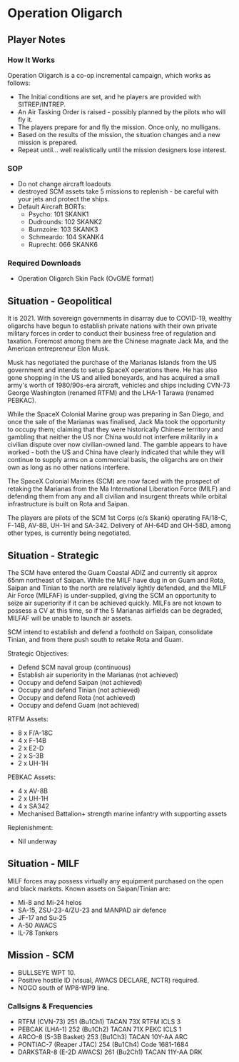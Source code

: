 # Operation Oligarch

## Player Notes

### How It Works

Operation Oligarch is a co-op incremental campaign, which works as follows:

* The Initial conditions are set, and he players are provided with SITREP/INTREP.
* An Air Tasking Order is raised - possibly planned by the pilots who will fly it.
* The players prepare for and fly the mission. Once only, no mulligans.
* Based on the results of the mission, the situation changes and a new mission is prepared.
* Repeat until... well realistically until the mission designers lose interest.

### SOP

* Do not change aircraft loadouts
* destroyed SCM assets take 5 missions to replenish - be careful with your jets and protect the ships.
* Default Aircraft BORTs:
  * Psycho: 101 SKANK1
  * Dudrounds: 102 SKANK2
  * Burnzoire: 103 SKANK3
  * Schmeardo: 104 SKANK4
  * Ruprecht: 066 SKANK6

### Required Downloads

* Operation Oligarch Skin Pack (OvGME format)

## Situation - Geopolitical

It is 2021. With sovereign governments in disarray due to COVID-19, wealthy oligarchs have begun to establish private nations with their own private military forces in order to conduct their business free of regulation and taxation. Foremost among them are the Chinese magnate Jack Ma, and the American entrepreneur Elon Musk.

Musk has negotiated the purchase of the Marianas Islands from the US government and intends to setup SpaceX operations there. He has also gone shopping in the US and allied boneyards, and has acquired a small army's worth of 1980/90s-era aircraft, vehicles and ships including CVN-73 George Washington (renamed RTFM) and the LHA-1 Tarawa (renamed PEBKAC).

While the SpaceX Colonial Marine group was preparing in San Diego, and once the sale of the Marianas was finalised, Jack Ma took the opportunity to occupy them; claiming that they were historically Chinese territory and gambling that neither the US nor China would not interfere militarily in a civilian dispute over now civilian-owned land. The gamble appears to have worked - both the US and China have clearly indicated that while they will continue to supply arms on a commercial basis, the oligarchs are on their own as long as no other nations interfere.

The SpaceX Colonial Marines (SCM) are now faced with the prospect of retaking the Marianas from the Ma International Liberation Force (MILF) and defending them from any and all civilian and insurgent threats while orbital infrastructure is built on Rota and Saipan.

The players are pilots of the SCM 1st Corps (c/s Skank) operating FA/18-C, F-14B, AV-8B, UH-1H and SA-342.  Delivery of AH-64D and OH-58D, among other types, is currently being negotiated.

## Situation - Strategic

The SCM have entered the Guam Coastal ADIZ and currently sit approx 65nm northeast of Saipan. While the MILF have dug in on Guam and Rota, Saipan and Tinian to the north are relatively lightly defended, and the MILF Air Force (MILFAF) is under-supplied, giving the SCM an opportunity to seize air superiority if it can be achieved quickly. MILFs are not known to possess a CV at this time, so if the 5 Marianas airfields can be degraded, MILFAF will be unable to launch air assets.

SCM intend to establish and defend a foothold on Saipan, consolidate Tinian, and from there push south to retake Rota and Guam.

Strategic Objectives:

* Defend SCM naval group (continuous)
* Establish air superiority in the Marianas (not achieved)
* Occupy and defend Saipan (not achieved)
* Occupy and defend Tinian (not achieved)
* Occupy and defend Rota (not achieved)
* Occupy and defend Guam (not achieved)

RTFM Assets:

* 8 x F/A-18C
* 4 x F-14B
* 2 x E2-D
* 2 x S-3B
* 2 x UH-1H

PEBKAC Assets:

* 4 x AV-8B
* 2 x UH-1H
* 4 x SA342
* Mechanised Battalion+ strength marine infantry with supporting assets

Replenishment:

* Nil underway

## Situation - MILF

MILF forces may possess virtually any equipment purchased on the open and black markets. Known assets on Saipan/Tinian are:

* Mi-8 and Mi-24 helos
* SA-15, ZSU-23-4/ZU-23 and MANPAD air defence
* JF-17 and Su-25
* A-50 AWACS
* IL-78 Tankers

## Mission - SCM

* BULLSEYE WPT 10.
* Positive hostile ID (visual, AWACS DECLARE, NCTR) required.
* NOGO south of WP8-WP9 line.


### Callsigns & Frequencies

* RTFM (CVN-73) 251 (Bu1Ch1) TACAN 73X RTFM ICLS 3
* PEBCAK (LHA-1) 252 (Bu1Ch2) TACAN 71X PEKC ICLS 1
* ARCO-8 (S-3B Basket) 253 (Bu1Ch3) TACAN 10Y-AA ARC
* PONTIAC-7 (Reaper JTAC) 254 (Bu1Ch4) Code 1681-1684
* DARKSTAR-8 (E-2D AWACS) 261 (Bu2Ch1) TACAN 11Y-AA DRK
